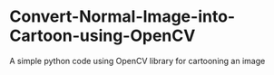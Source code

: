 # Convert-Normal-Image-into-Cartoon-using-OpenCV
A simple python code using OpenCV library for cartooning an image
